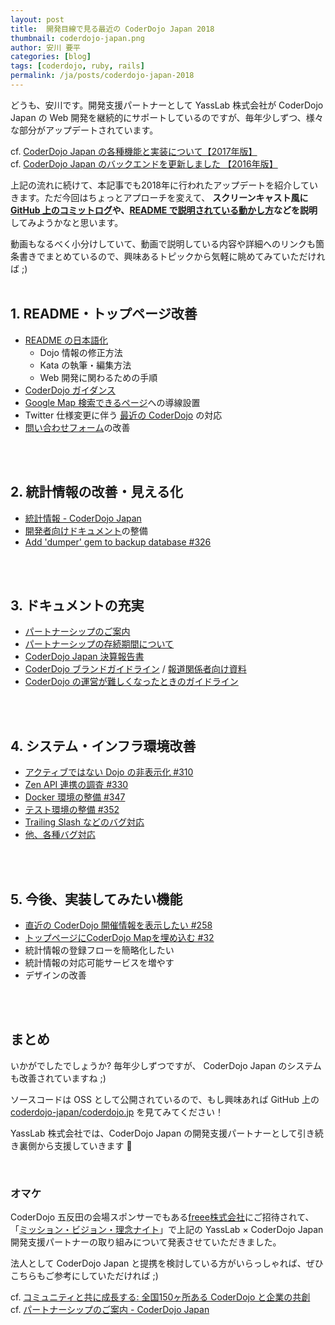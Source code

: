 ```yaml
---
layout: post
title:  開発目線で見る最近の CoderDojo Japan 2018
thumbnail: coderdojo-japan.png
author: 安川 要平
categories: [blog]
tags: [coderdojo, ruby, rails]
permalink: /ja/posts/coderdojo-japan-2018
---
```


どうも、安川です。開発支援パートナーとして YassLab 株式会社が CoderDojo Japan の Web 開発を継続的にサポートしているのですが、毎年少しずつ、様々な部分がアップデートされています。

cf. [CoderDojo Japan の各種機能と実装について【2017年版】](https://qiita.com/yasulab/items/1d12e6b295c0a9e577f1)   
cf. [CoderDojo Japan のバックエンドを更新しました 【2016年版】](https://coderdojo.jp/news/2016/12/12/new-backend)

上記の流れに続けて、本記事でも2018年に行われたアップデートを紹介していきます。ただ今回はちょっとアプローチを変えて、 **スクリーンキャスト風に [GitHub 上のコミットログ](https://github.com/coderdojo-japan/coderdojo.jp/commits/master)や、[README で説明されている動かし方](https://github.com/coderdojo-japan/coderdojo.jp#readme)などを説明** してみようかなと思います。

動画もなるべく小分けしていて、動画で説明している内容や詳細へのリンクも箇条書きでまとめているので、興味あるトピックから気軽に眺めてみていただければ ;) 
<br><br>

## 1. README・トップページ改善

- [README の日本語化](https://github.com/coderdojo-japan/coderdojo.jp/commit/6e459fa1e9c322fbafa77cd293c3e2276dbe4b1f)
   - Dojo 情報の修正方法
   - Kata の執筆・編集方法
   - Web 開発に関わるための手順
- [CoderDojo ガイダンス](https://coderdojo.jp/#welcome)
- [Google Map 検索できるページ](https://zen.coderdojo.com/find)への導線設置
- Twitter 仕様変更に伴う [最近の CoderDojo](https://coderdojo.jp/#timeline) の対応
- [問い合わせフォーム](https://coderdojo.jp/#contact)の改善

<br><br>

## 2. 統計情報の改善・見える化

- [統計情報 - CoderDojo Japan](https://coderdojo.jp/stats)
- [開発者向けドキュメント](https://github.com/coderdojo-japan/coderdojo.jp/blob/master/docs/how-to-add-dojo.md)の整備
- [Add 'dumper' gem to backup database #326](https://github.com/coderdojo-japan/coderdojo.jp/pull/326)

<br><br>

## 3. ドキュメントの充実


- [パートナーシップのご案内](https://coderdojo.jp/docs/about-partnership)
- [パートナーシップの存続期間について](https://coderdojo.jp/docs/term-of-partnership)
- [CoderDojo Japan 決算報告書]()
- [CoderDojo ブランドガイドライン](https://coderdojo.jp/docs/brand-guidelines) / [報道関係者向け資料
](https://coderdojo.jp/docs/for-press)
- [CoderDojo の運営が難しくなったときのガイドライン](https://coderdojo.jp/docs/how-to-suspend-your-dojo)

<br><br>

## 4. システム・インフラ環境改善

- [アクティブではない Dojo の非表示化 #310](https://github.com/coderdojo-japan/coderdojo.jp/issues/310)
- [Zen API 連携の調査 #330](https://github.com/coderdojo-japan/coderdojo.jp/issues/330)
- [Docker 環境の整備 #347](https://github.com/coderdojo-japan/coderdojo.jp/pull/347)
- [テスト環境の整備 #352](https://github.com/coderdojo-japan/coderdojo.jp/pull/352)
- [Trailing Slash などのバグ対応](https://github.com/coderdojo-japan/coderdojo.jp/issues/290)
- [他、各種バグ対応](https://github.com/coderdojo-japan/coderdojo.jp/issues?q=label%3ABug+is%3Aclosed)

<br><br>

## 5. 今後、実装してみたい機能

- [直近の CoderDojo 開催情報を表示したい #258](https://github.com/coderdojo-japan/coderdojo.jp/issues/258)
- [トップページにCoderDojo Mapを埋め込む #32](https://github.com/coderdojo-japan/coderdojo.jp/issues/32)
- 統計情報の登録フローを簡略化したい
- 統計情報の対応可能サービスを増やす
- デザインの改善

<br><br>

## まとめ

いかがでしたでしょうか? 毎年少しずつですが、 CoderDojo Japan のシステムも改善されていますね ;) 

ソースコードは OSS として公開されているので、もし興味あれば GitHub 上の [coderdojo-japan/coderdojo.jp](https://github.com/coderdojo-japan/coderdojo.jp) を見てみてください！

YassLab 株式会社では、CoderDojo Japan の開発支援パートナーとして引き続き裏側から支援していきます 💪

<br>

### オマケ

CoderDojo 五反田の会場スポンサーでもある[freee株式会社](https://www.freee.co.jp/)にご招待されて、「[ミッション・ビジョン・理念ナイト](https://jobs.freee.co.jp/recruitblog/aboutus/freee_club_5/)」で上記の YassLab × CoderDojo Japan 開発支援パートナーの取り組みについて発表させていただきました。

法人として CoderDojo Japan と提携を検討している方がいらっしゃれば、ぜひこちらもご参考にしていただければ ;)

<script async class="speakerdeck-embed" data-id="ba5d69d07474453eaf7e34a8b924851e" data-ratio="1.33333333333333" src="//speakerdeck.com/assets/embed.js"></script>

cf. [コミュニティと共に成長する: 全国150ヶ所ある CoderDojo と企業の共創](https://speakerdeck.com/…/growing-up-together-with-community)   
cf. [パートナーシップのご案内 - CoderDojo Japan](https://coderdojo.jp/docs/about-partnership)
